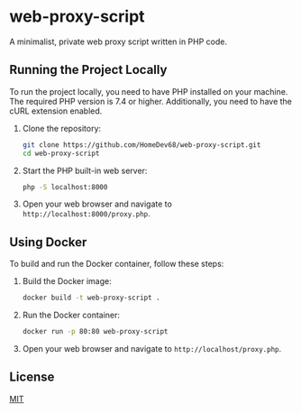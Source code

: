 # web-proxy-script

A minimalist, private web proxy script written in PHP code.

## Running the Project Locally

To run the project locally, you need to have PHP installed on your machine. The required PHP version is 7.4 or higher. Additionally, you need to have the cURL extension enabled.

1. Clone the repository:
   ```sh
   git clone https://github.com/HomeDev68/web-proxy-script.git
   cd web-proxy-script
   ```

2. Start the PHP built-in web server:
   ```sh
   php -S localhost:8000
   ```

3. Open your web browser and navigate to `http://localhost:8000/proxy.php`.

## Using Docker

To build and run the Docker container, follow these steps:

1. Build the Docker image:
   ```sh
   docker build -t web-proxy-script .
   ```

2. Run the Docker container:
   ```sh
   docker run -p 80:80 web-proxy-script
   ```

3. Open your web browser and navigate to `http://localhost/proxy.php`.

## License

[MIT](LICENSE)
